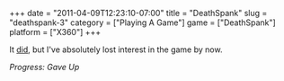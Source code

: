 +++
date = "2011-04-09T12:23:10-07:00"
title = "DeathSpank"
slug = "deathspank-3"
category = ["Playing A Game"]
game = ["DeathSpank"]
platform = ["X360"]
+++

It <a href="http://store.steampowered.com/app/18040/">did</a>, but I've absolutely lost interest in the game by now.

<i>Progress: Gave Up</i>
